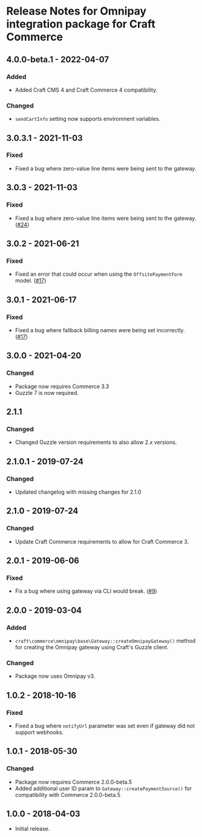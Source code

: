 # Release Notes for Omnipay integration package for Craft Commerce

## 4.0.0-beta.1 - 2022-04-07

### Added
- Added Craft CMS 4 and Craft Commerce 4 compatibility.

### Changed
- `sendCartInfo` setting now supports environment variables.

## 3.0.3.1 - 2021-11-03

### Fixed
- Fixed a bug where zero-value line items were being sent to the gateway.

## 3.0.3 - 2021-11-03

### Fixed
- Fixed a bug where zero-value line items were being sent to the gateway. ([#24](https://github.com/craftcms/commerce-omnipay/issues/24))

## 3.0.2 - 2021-06-21

### Fixed
- Fixed an error that could occur when using the `OffsitePaymentForm` model. ([#17](https://github.com/craftcms/commerce-omnipay/issues/17))

## 3.0.1 - 2021-06-17

### Fixed
- Fixed a bug where fallback billing names were being set incorrectly. ([#17](https://github.com/craftcms/commerce-omnipay/issues/17))

## 3.0.0 - 2021-04-20

### Changed
- Package now requires Commerce 3.3
- Guzzle 7 is now required.

## 2.1.1

### Changed
- Changed Guzzle version requirements to also allow 2.x versions.

## 2.1.0.1 - 2019-07-24

### Changed
- Updated changelog with missing changes for 2.1.0

## 2.1.0 - 2019-07-24

### Changed
- Update Craft Commerce requirements to allow for Craft Commerce 3.

## 2.0.1 - 2019-06-06

### Fixed
- Fix a bug where using gateway via CLI would break. ([#9](https://github.com/craftcms/commerce-omnipay/issues/9))

## 2.0.0 - 2019-03-04

### Added
- `craft\commerce\omnipay\base\Gateway::createOmnipayGateway()` method for creating the Omnipay gateway using Craft's Guzzle client.

### Changed
- Package now uses Omnipay v3.

## 1.0.2 - 2018-10-16

### Fixed
- Fixed a bug where `notifyUrl` parameter was set even if gateway did not support webhooks.

## 1.0.1 - 2018-05-30

### Changed
- Package now requires Commerce 2.0.0-beta.5
- Added additional user ID param to `Gateway::createPaymentSource()` for compatibility with Commerce 2.0.0-beta.5

## 1.0.0 - 2018-04-03

- Initial release.
